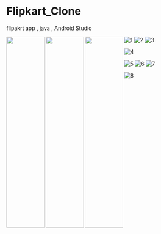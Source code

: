 # Flipkart_Clone
flipakrt   app , java , Android Studio

<img align="left" width="100" height="500" src="https://user-images.githubusercontent.com/99118017/225328644-e26b8a8b-3e4e-4eee-be74-52a2db04a39f.jpg">


<img align="left" width="100" height="500" src="https://user-images.githubusercontent.com/99118017/225328663-6ff1aaaa-45eb-4667-997f-ee297c9a35a1.jpg">

<img align="left" width="100" height="500" src="https://user-images.githubusercontent.com/99118017/225328701-0500d81c-9588-4ddb-bdec-719ecb1a6af3.jpg">




<!-- <p align="center">
  <img width="1000" height="1500" src="https://user-images.githubusercontent.com/99118017/225328644-e26b8a8b-3e4e-4eee-be74-52a2db04a39f.jpg">
</p> -->









![1](https://user-images.githubusercontent.com/99118017/225328644-e26b8a8b-3e4e-4eee-be74-52a2db04a39f.jpg)
![2](https://user-images.githubusercontent.com/99118017/225328663-6ff1aaaa-45eb-4667-997f-ee297c9a35a1.jpg)
![3](https://user-images.githubusercontent.com/99118017/225328701-0500d81c-9588-4ddb-bdec-719ecb1a6af3.jpg)


![4](https://user-images.githubusercontent.com/99118017/225328758-cc71c1dc-2022-404b-8fcb-b2dac44a8bb2.jpg)

![5](https://user-images.githubusercontent.com/99118017/225328770-4147711a-a3dd-46b2-9c84-621eabf36a67.jpg)
![6](https://user-images.githubusercontent.com/99118017/225328776-6380d9ee-4373-41ad-b8b1-92ba000a73fc.jpg)
![7](https://user-images.githubusercontent.com/99118017/225328780-785e5bf1-fe2d-4147-a45f-21005fba595a.jpg)

![8](https://user-images.githubusercontent.com/99118017/225328820-034630b1-574e-46d0-9d9c-3507c8ba33a1.jpg)
